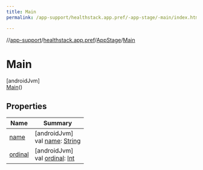 ```yaml
---
title: Main
permalink: /app-support/healthstack.app.pref/-app-stage/-main/index.html

---
```

//[app-support](../../../../index.html)/[healthstack.app.pref](../../index.html)/[AppStage](../index.html)/[Main](index.html)



# Main



[androidJvm]\
[Main](index.html)()



## Properties


| Name | Summary |
|---|---|
| [name](../-onboarding/index.html#-372974862%2FProperties%2F-1544593023) | [androidJvm]<br>val [name](../-onboarding/index.html#-372974862%2FProperties%2F-1544593023): [String](https://kotlinlang.org/api/latest/jvm/stdlib/kotlin/-string/index.html) |
| [ordinal](../-onboarding/index.html#-739389684%2FProperties%2F-1544593023) | [androidJvm]<br>val [ordinal](../-onboarding/index.html#-739389684%2FProperties%2F-1544593023): [Int](https://kotlinlang.org/api/latest/jvm/stdlib/kotlin/-int/index.html) |

